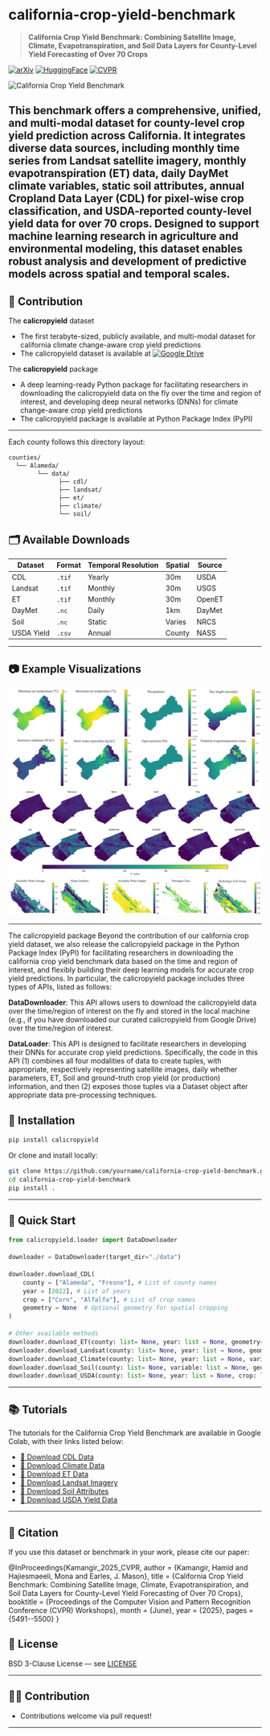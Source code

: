 # california-crop-yield-benchmark

> **California Crop Yield Benchmark: Combining Satellite Image, Climate, Evapotranspiration, and Soil Data Layers for County-Level Yield Forecasting of Over 70 Crops**


[![arXiv](https://img.shields.io/badge/arXiv-2506.10228-b31b1b.svg)](https://arxiv.org/abs/2506.10228)
[![HuggingFace](https://img.shields.io/badge/HuggingFace-Dataset-orange)](https://huggingface.co/datasets/hkaman/california-crop-yield-benchmark)
[![CVPR](https://img.shields.io/badge/CVPR-2025-blue)](https://openaccess.thecvf.com/content/CVPR2025W/V4A/papers/Kamangir_California_Crop_Yield_Benchmark_Combining_Satellite_Image_Climate_Evapotranspiration_and_CVPRW_2025_paper.pdf)

![California Crop Yield Benchmark](images/init.png)

This benchmark offers a comprehensive, unified, and multi-modal dataset for county-level crop yield prediction across California. It integrates diverse data sources, including monthly time series from Landsat satellite imagery, monthly evapotranspiration (ET) data, daily DayMet climate variables, static soil attributes, annual Cropland Data Layer (CDL) for pixel-wise crop classification, and USDA-reported county-level yield data for over 70 crops. Designed to support machine learning research in agriculture and environmental modeling, this dataset enables robust analysis and development of predictive models across spatial and temporal scales.
---

## 📁 Contribution 
The **calicropyield** dataset
- The first terabyte-sized, publicly available, and multi-modal dataset for california climate change-aware crop yield predictions
- The calicropyield dataset is available at [![Google Drive](https://img.shields.io/badge/arXiv-2506.10228-b31b1b.svg)](https://arxiv.org/abs/2506.10228)

The  **calicropyield** package
- A deep learning-ready Python package for facilitating researchers in downloading the calicropyield data on the fly over the time and region of interest, and developing deep neural networks (DNNs) for climate change-aware crop yield predictions
- The calicropyield package is available at Python Package Index (PyPI)

---

Each county follows this directory layout:

```
counties/
  └── Alameda/
        └── data/
              ├── cdl/
              ├── landsat/
              ├── et/
              ├── climate/
              └── soil/
```

## 🗂️ Available Downloads

| Dataset     | Format | Temporal Resolution | Spatial | Source |
|-------------|--------|---------------------|---------|--------|
| CDL         | `.tif` | Yearly              | 30m     | USDA   |
| Landsat     | `.tif` | Monthly             | 30m     | USGS   |
| ET          | `.tif` | Monthly             | 30m     | OpenET |
| DayMet      | `.nc`  | Daily               | 1km     | DayMet |
| Soil        | `.nc`  | Static              | Varies  | NRCS   |
| USDA Yield  | `.csv` | Annual              | County  | NASS   |

---

## 📷 Example Visualizations

![Climate Sample](images/climate_sample.png)
![ET Sample](images/et_sample.png)
![Soil Sample](images/soil_sample.png)

---
The calicropyield package
Beyond the contribution of our california crop yield dataset, we also release the calicropyield package in the Python Package Index (PyPI) for facilitating researchers in downloading the california crop yield benchmark data based on the time and region of interest, and flexibly building their deep learning models for accurate crop yield predictions. In particular, the calicropyield package includes three types of APIs, listed as follows:

**DataDownloader**: This API allows users to download the calicropyield data over the time/region of interest on the fly and stored in the local machine (e.g., if you have downloaded our curated calicropyield from Google Drive) over the time/region of interest.

**DataLoader**: This API is designed to facilitate researchers in developing their DNNs for accurate crop yield predictions. Specifically, the code in this API (1) combines all four modalities of data to create tuples, with appropriate, respectively representing satellite images, daily whether parameters, ET, Soil and ground-truth crop yield (or production) information, and then (2) exposes those tuples via a Dataset object after appropriate data pre-processing techniques.

## 🔧 Installation

```bash
pip install calicropyield
```

Or clone and install locally:

```bash
git clone https://github.com/yourname/california-crop-yield-benchmark.git
cd california-crop-yield-benchmark
pip install .
```

---

## 🧠 Quick Start

```python
from calicropyield.loader import DataDownloader

downloader = DataDownloader(target_dir="./data")

downloader.download_CDL(
    county = ["Alameda", "Fresno"], # List of county names
    year = [2022], # List of years
    crop = ["Corn", "Alfalfa"], # List of crop names
    geometry = None  # Optional geometry for spatial cropping
)

# Other available methods
downloader.download_ET(county: list= None, year: list = None, geometry=None)
downloader.download_Landsat(county: list= None, year: list = None, geometry=None)
downloader.download_Climate(county: list= None, year: list = None, variable: list = None, geometry=None)
downloader.download_Soil(county: list= None, variable: list = None, geometry=None)
downloader.download_USDA(county: list= None, year: list = None, crop: list  = None)
```
---
## 📚 Tutorials

The tutorials for the California Crop Yield Benchmark are available in Google Colab, with their links listed below:

- [📗 Download CDL Data](https://colab.research.google.com/github/<username>/<repo>/blob/main/tutorial/download_cdl.ipynb)
- [📘 Download Climate Data](https://colab.research.google.com/github/<username>/<repo>/blob/main/tutorial/download_climate.ipynb)
- [📙 Download ET Data](https://colab.research.google.com/github/<username>/<repo>/blob/main/tutorial/download_et.ipynb)
- [📕 Download Landsat Imagery](https://colab.research.google.com/github/<username>/<repo>/blob/main/tutorial/download_landsat.ipynb)
- [📒 Download Soil Attributes](https://colab.research.google.com/github/<username>/<repo>/blob/main/tutorial/download.soil.ipynb)
- [📓 Download USDA Yield Data](https://colab.research.google.com/github/<username>/<repo>/blob/main/tutorial/download_usda.ipynb)


---

## 📌 Citation

If you use this dataset or benchmark in your work, please cite our paper:

@InProceedings{Kamangir_2025_CVPR,
    author    = {Kamangir, Hamid and Hajiesmaeeli, Mona and Earles, J. Mason},
    title     = {California Crop Yield Benchmark: Combining Satellite Image, Climate, Evapotranspiration, and Soil Data Layers for County-Level Yield Forecasting of Over 70 Crops},
    booktitle = {Proceedings of the Computer Vision and Pattern Recognition Conference (CVPR) Workshops},
    month     = {June},
    year      = {2025},
    pages     = {5491--5500}
}


## 🤝 License

BSD 3-Clause License — see [LICENSE](LICENSE)

---
## 👩‍💻 Contribution

- Contributions welcome via pull request!

---

